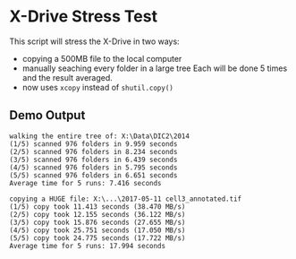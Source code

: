 # X-Drive Stress Test
This script will stress the X-Drive in two ways:
* copying a 500MB file to the local computer
* manually seaching every folder in a large tree
Each will be done 5 times and the result averaged.
* now uses `xcopy` instead of `shutil.copy()`

## Demo Output
```
walking the entire tree of: X:\Data\DIC2\2014
(1/5) scanned 976 folders in 9.959 seconds
(2/5) scanned 976 folders in 8.234 seconds
(3/5) scanned 976 folders in 6.439 seconds
(4/5) scanned 976 folders in 5.795 seconds
(5/5) scanned 976 folders in 6.651 seconds
Average time for 5 runs: 7.416 seconds

copying a HUGE file: X:\...\2017-05-11 cell3_annotated.tif
(1/5) copy took 11.413 seconds (38.470 MB/s)
(2/5) copy took 12.155 seconds (36.122 MB/s)
(3/5) copy took 15.876 seconds (27.655 MB/s)
(4/5) copy took 25.751 seconds (17.050 MB/s)
(5/5) copy took 24.775 seconds (17.722 MB/s)
Average time for 5 runs: 17.994 seconds
```